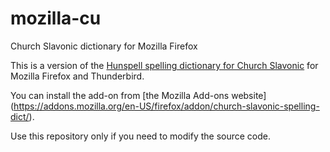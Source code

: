 # mozilla-cu
Church Slavonic dictionary for Mozilla Firefox

This is a version of the 
[Hunspell spelling dictionary for Church Slavonic](https://github.com/slavonic/hunspell-cu)
for Mozilla Firefox and Thunderbird.

You can install the add-on from 
[the Mozilla Add-ons website]
(https://addons.mozilla.org/en-US/firefox/addon/church-slavonic-spelling-dict/).

Use this repository only if you need to modify the source code.

